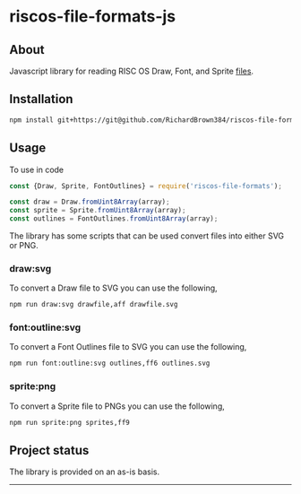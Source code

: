 # riscos-file-formats-js

## About

Javascript library for reading RISC OS Draw, Font, and Sprite [files][file-documentation].

## Installation

```bash
npm install git+https://git@github.com/RichardBrown384/riscos-file-formats-js.git
```

## Usage

To use in code

```javascript
const {Draw, Sprite, FontOutlines} = require('riscos-file-formats');

const draw = Draw.fromUint8Array(array);
const sprite = Sprite.fromUint8Array(array);
const outlines = FontOutlines.fromUint8Array(array);
```

The library has some scripts that can be used convert files into either SVG or PNG.

### draw:svg

To convert a Draw file to SVG you can use the following,

```bash
npm run draw:svg drawfile,aff drawfile.svg 
```

### font:outline:svg

To convert a Font Outlines file to SVG you can use the following,

```bash
npm run font:outline:svg outlines,ff6 outlines.svg
```

### sprite:png

To convert a Sprite file to PNGs you can use the following,

```bash
npm run sprite:png sprites,ff9
```

## Project status

The library is provided on an as-is basis.

---
[file-documentation]: http://www.riscos.com/support/developers/prm/fileformats.html
